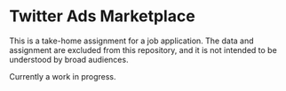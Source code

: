 # Twitter Ads Marketplace

This is a take-home assignment for a job application.  The data and assignment are excluded from this repository, and it is not intended to be understood by broad audiences.

Currently a work in progress.